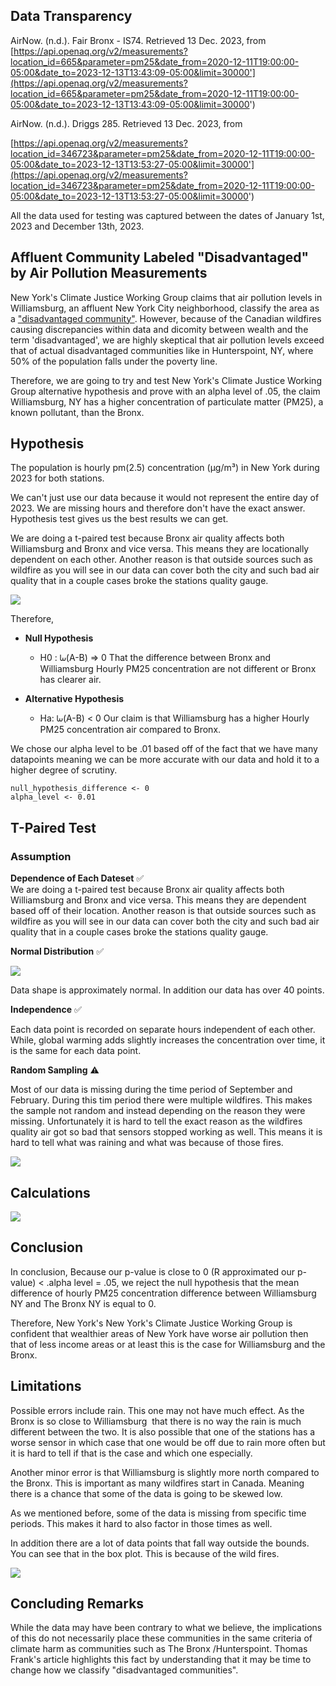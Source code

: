 ## Data Transparency

AirNow. (n.d.). Fair Bronx - IS74. Retrieved 13 Dec. 2023, from [https://api.openaq.org/v2/measurements?location_id=665&parameter=pm25&date_from=2020-12-11T19:00:00-05:00&date_to=2023-12-13T13:43:09-05:00&limit=30000'](https://api.openaq.org/v2/measurements?location_id=665&parameter=pm25&date_from=2020-12-11T19:00:00-05:00&date_to=2023-12-13T13:43:09-05:00&limit=30000')

AirNow. (n.d.). Driggs 285. Retrieved 13 Dec. 2023, from

[https://api.openaq.org/v2/measurements?location_id=346723&parameter=pm25&date_from=2020-12-11T19:00:00-05:00&date_to=2023-12-13T13:53:27-05:00&limit=30000'](https://api.openaq.org/v2/measurements?location_id=346723&parameter=pm25&date_from=2020-12-11T19:00:00-05:00&date_to=2023-12-13T13:53:27-05:00&limit=30000')

All the data used for testing was captured between the dates of January 1st, 2023 and December 13th, 2023.

## Affluent Community Labeled "Disadvantaged" by Air Pollution Measurements

New York's Climate Justice Working Group claims that air pollution levels in Williamsburg, an affluent New York City neighborhood, classify the area as a ["disadvantaged community"](https://arc.net/l/quote/tdfsjypx). However, because of the Canadian wildfires causing discrepancies within data and dicomity between wealth and the term 'disadvantaged', we are highly skeptical that air pollution levels exceed that of actual disadvantaged communities like in Hunterspoint, NY, where 50% of the population falls under the poverty line.

Therefore, we are going to try and test New York's Climate Justice Working Group alternative hypothesis and prove with an alpha level of .05, the claim Williamsburg, NY has a higher concentration of particulate matter (PM25), a known pollutant, than the Bronx.

## Hypothesis

The population is hourly pm(2.5) concentration (µg/m³) in New York during 2023 for both stations.

We can't just use our data because it would not represent the entire day of 2023. We are missing hours and therefore don't have the exact answer. Hypothesis test gives us the best results we can get.

We are doing a t-paired test because Bronx air quality affects both Williamsburg and Bronx and vice versa. This means they are locationally dependent on each other. Another reason is that outside sources such as wildfire as you will see in our data can cover both the city and such bad air quality that in a couple cases broke the stations quality gauge.

![](images/missing_hours.png)

Therefore,

-   **Null Hypothesis**

    -   H0 : ᘈ(A-B) =\> 0 That the difference between Bronx and Williamsburg Hourly PM25 concentration are not different or Bronx has clearer air.

-   **Alternative Hypothesis**

    -   Ha: ᘈ(A-B) \< 0 Our claim is that Williamsburg has a higher Hourly PM25 concentration air compared to Bronx.

We chose our alpha level to be .01 based off of the fact that we have many datapoints meaning we can be more accurate with our data and hold it to a higher degree of scrutiny.

```{r}
null_hypothesis_difference <- 0
alpha_level <- 0.01
```

## **T-Paired Test**

### Assumption

**Dependence of Each Dateset** ✅\
We are doing a t-paired test because Bronx air quality affects both Williamsburg and Bronx and vice versa. This means they are dependent based off of their location. Another reason is that outside sources such as wildfire as you will see in our data can cover both the city and such bad air quality that in a couple cases broke the stations quality gauge.

**Normal Distribution** ✅

![](images/differences.png)

Data shape is approximately normal. In addition our data has over 40 points.

**Independence** ✅

Each data point is recorded on separate hours independent of each other. While, global warming adds slightly increases the concentration over time, it is the same for each data point.

**Random Sampling** ⚠️

Most of our data is missing during the time period of September and February. During this tim period there were multiple wildfires. This makes the sample not random and instead depending on the reason they were missing. Unfortunately it is hard to tell the exact reason as the wildfires quality air got so bad that sensors stopped working as well. This means it is hard to tell what was raining and what was because of those fires.

![](images/missing_hours.png)

## Calculations

![](images/rcode.png)

## Conclusion

In conclusion, Because our p-value is close to 0 (R approximated our p-value) \< .alpha level = .05, we reject the null hypothesis that the mean difference of hourly PM25 concentration difference between Williamsburg NY and The Bronx NY is equal to 0.

Therefore, New York's New York's Climate Justice Working Group is confident that wealthier areas of New York have worse air pollution then that of less income areas or at least this is the case for Williamsburg and the Bronx.

## Limitations

Possible errors include rain. This one may not have much effect. As the Bronx is so close to Williamsburg  that there is no way the rain is much different between the two. It is also possible that one of the stations has a worse sensor in which case that one would be off due to rain more often but it is hard to tell if that is the case and which one especially.

Another minor error is that Williamsburg is slightly more north compared to the Bronx. This is important as many wildfires start in Canada. Meaning there is a chance that some of the data is going to be skewed low.

As we mentioned before, some of the data is missing from specific time periods. This makes it hard to also factor in those times as well.

In addition there are a lot of data points that fall way outside the bounds. You can see that in the box plot. This is because of the wild fires.

![](images/boxplot_comp.png)

## Concluding Remarks

While the data may have been contrary to what we believe, the implications of this do not necessarily place these communities in the same criteria of climate harm as communities such as The Bronx /Hunterspoint. Thomas Frank's article highlights this fact by understanding that it may be time to change how we classify "disadvantaged communities".
